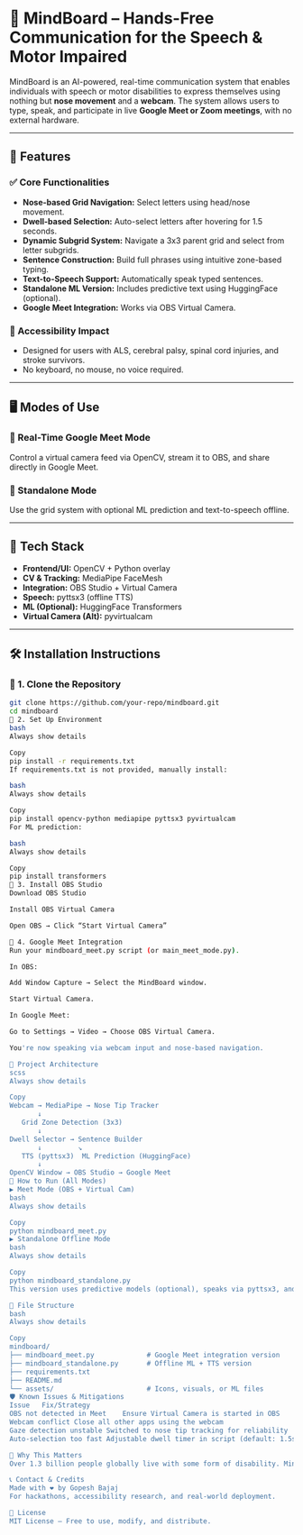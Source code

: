 # 🧠 MindBoard – Hands-Free Communication for the Speech & Motor Impaired

MindBoard is an AI-powered, real-time communication system that enables individuals with speech or motor disabilities to express themselves using nothing but **nose movement** and a **webcam**. The system allows users to type, speak, and participate in live **Google Meet or Zoom meetings**, with no external hardware.

---

## 🚀 Features

### ✅ Core Functionalities
- **Nose-based Grid Navigation:** Select letters using head/nose movement.
- **Dwell-based Selection:** Auto-select letters after hovering for 1.5 seconds.
- **Dynamic Subgrid System:** Navigate a 3x3 parent grid and select from letter subgrids.
- **Sentence Construction:** Build full phrases using intuitive zone-based typing.
- **Text-to-Speech Support:** Automatically speak typed sentences.
- **Standalone ML Version:** Includes predictive text using HuggingFace (optional).
- **Google Meet Integration:** Works via OBS Virtual Camera.

### 🧠 Accessibility Impact
- Designed for users with ALS, cerebral palsy, spinal cord injuries, and stroke survivors.
- No keyboard, no mouse, no voice required.

---

## 🖥️ Modes of Use

### 🔹 Real-Time Google Meet Mode
Control a virtual camera feed via OpenCV, stream it to OBS, and share directly in Google Meet.

### 🔹 Standalone Mode
Use the grid system with optional ML prediction and text-to-speech offline.

---

## 🔧 Tech Stack

- **Frontend/UI:** OpenCV + Python overlay
- **CV & Tracking:** MediaPipe FaceMesh
- **Integration:** OBS Studio + Virtual Camera
- **Speech:** pyttsx3 (offline TTS)
- **ML (Optional):** HuggingFace Transformers
- **Virtual Camera (Alt):** pyvirtualcam

---

## 🛠️ Installation Instructions

### 📌 1. Clone the Repository

```bash
git clone https://github.com/your-repo/mindboard.git
cd mindboard
📌 2. Set Up Environment
bash
Always show details

Copy
pip install -r requirements.txt
If requirements.txt is not provided, manually install:

bash
Always show details

Copy
pip install opencv-python mediapipe pyttsx3 pyvirtualcam
For ML prediction:

bash
Always show details

Copy
pip install transformers
📌 3. Install OBS Studio
Download OBS Studio

Install OBS Virtual Camera

Open OBS → Click “Start Virtual Camera”

📌 4. Google Meet Integration
Run your mindboard_meet.py script (or main_meet_mode.py).

In OBS:

Add Window Capture → Select the MindBoard window.

Start Virtual Camera.

In Google Meet:

Go to Settings → Video → Choose OBS Virtual Camera.

You're now speaking via webcam input and nose-based navigation.

🧠 Project Architecture
scss
Always show details

Copy
Webcam → MediaPipe → Nose Tip Tracker
       ↓
   Grid Zone Detection (3x3)
       ↓
Dwell Selector → Sentence Builder
       ↓         ↘
   TTS (pyttsx3)  ML Prediction (HuggingFace)
       ↓
OpenCV Window → OBS Studio → Google Meet
🧪 How to Run (All Modes)
▶️ Meet Mode (OBS + Virtual Cam)
bash
Always show details

Copy
python mindboard_meet.py
▶️ Standalone Offline Mode
bash
Always show details

Copy
python mindboard_standalone.py
This version uses predictive models (optional), speaks via pyttsx3, and runs fully offline.

📂 File Structure
bash
Always show details

Copy
mindboard/
├── mindboard_meet.py             # Google Meet integration version
├── mindboard_standalone.py       # Offline ML + TTS version
├── requirements.txt
├── README.md
└── assets/                       # Icons, visuals, or ML files
🛡️ Known Issues & Mitigations
Issue	Fix/Strategy
OBS not detected in Meet	Ensure Virtual Camera is started in OBS
Webcam conflict	Close all other apps using the webcam
Gaze detection unstable	Switched to nose tip tracking for reliability
Auto-selection too fast	Adjustable dwell timer in script (default: 1.5s)

🧠 Why This Matters
Over 1.3 billion people globally live with some form of disability. MindBoard removes one of the most essential barriers — communication — using only a webcam and intelligent software. No installation, no hardware, just possibility.

📞 Contact & Credits
Made with ❤️ by Gopesh Bajaj
For hackathons, accessibility research, and real-world deployment.

🏁 License
MIT License – Free to use, modify, and distribute.
